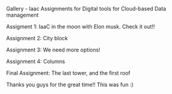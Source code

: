 Gallery - Iaac Assignments for Digital tools for Cloud-based Data management

Assigment 1: IaaC in the moon with Elon musk. Check it out!!

Assignment 2: City block

Assignment 3: We need more options!

Assignment 4: Columns

Final Assignment: The last tower, and the first roof


Thanks you guys for the great time!! This was fun :)
